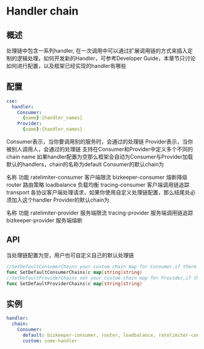 # Handler chain
## 概述
处理链中包含一系列handler, 在一次调用中可以通过扩展调用链的方式来插入定制的逻辑处理，如何开发新的Handler，可参考Developer Guide，本章节只讨论如何进行配置，以及框架已经实现的handler有哪些

## 配置
```yaml
cse:
  handler:
    Consumer:
      {name}:{handler_names}
    Provider:
      {name}:{handler_names}
```
Consumer表示，当你要调用别的服务时，会通过的处理链
Provider表示，当你被别人调用人，会通过的处理链
支持在Consumer和Provider中定义多个不同的chain name
如果handler配置为空那么框架会自动为Consumer与Provider加载默认的handlers，chain的名称为default
Consumer的默认chain为

名称	功能
ratelimiter-consumer	客户端限流
bizkeeper-consumer	熔断降级
router	路由策略
loadbalance	负载均衡
tracing-consumer	客户端调用链追踪
transport	各协议客户端处理请求，如果你使用自定义处理链配置，那么结尾处必须加入这个handler
Provider的默认chain为

名称	功能
ratelimiter-provider	服务端限流
tracing-provider	服务端调用链追踪
bizkeeper-provider	服务端熔断
## API
当处理链配置为空，用户也可自定义自己的默认处理链
```go
//SetDefaultConsumerChains your custom chain map for Consumer,if there is no config, this default chain will take affect
func SetDefaultConsumerChains(c map[string]string)
//SetDefaultProviderChains set your custom chain map for Provider,if there is no config, this default chain will take affect
func SetDefaultProviderChains(c map[string]string)
```
## 实例
```yaml
handler:
  chain:
    Consumer:
      default: bizkeeper-consumer, router, loadbalance, ratelimiter-consumer,transport
      custom: some-handler
```